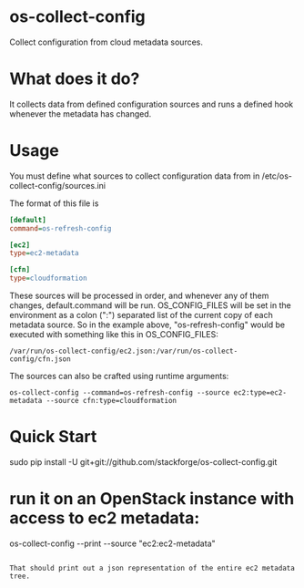 os-collect-config
=================

Collect configuration from cloud metadata sources.


# What does it do?

It collects data from defined configuration sources and runs a defined hook whenever the metadata has changed.

# Usage

You must define what sources to collect configuration data from in /etc/os-collect-config/sources.ini

The format of this file is
```ini
[default]
command=os-refresh-config

[ec2]
type=ec2-metadata

[cfn]
type=cloudformation
```

These sources will be processed in order, and whenever any of them changes, default.command will be run. OS_CONFIG_FILES will be set in the environment as a colon (":") separated list of the current copy of each metadata source. So in the example above, "os-refresh-config" would be executed with something like this in OS_CONFIG_FILES:

```
/var/run/os-collect-config/ec2.json:/var/run/os-collect-config/cfn.json
```

The sources can also be crafted using runtime arguments:

```
os-collect-config --command=os-refresh-config --source ec2:type=ec2-metadata --source cfn:type=cloudformation
```

# Quick Start

sudo pip install -U git+git://github.com/stackforge/os-collect-config.git

# run it on an OpenStack instance with access to ec2 metadata:
os-collect-config --print --source "ec2:ec2-metadata"
```

That should print out a json representation of the entire ec2 metadata tree.
